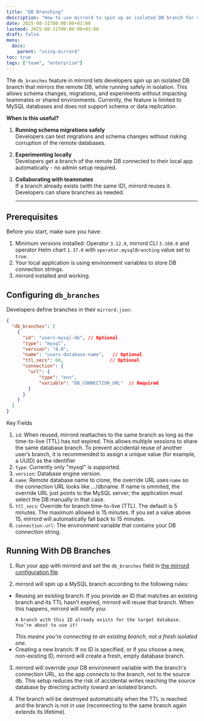 ```yaml
---
title: "DB Branching"
description: "How to use mirrord to spin up an isolated DB branch for safe development and testing DB migrations"
date: 2025-08-31T00:00:00+03:00
lastmod: 2025-08-31T00:00:00+03:00
draft: false
menu:
  docs:
    parent: "using-mirrord"
toc: true
tags: ["team", "enterprise"]
---
```



The `db_branches` feature in mirrord lets developers spin up an isolated DB branch that mirrors the remote DB, while running safely in isolation. This allows schema changes, migrations, and experiments without impacting teammates or shared environments.
Currently, the feature is limited to MySQL databases and does not support schema or data replication.


**When is this useful?**

1. **Running schema migrations safely**  
   Developers can test migrations and schema changes without risking corruption of the remote databases.

2. **Experimenting locally**  
   Developers get a branch of the remote DB connected to their local app automatically - no admin setup required.

3. **Collaborating with teammates**  
   If a branch already exists (with the same ID), mirrord reuses it. Developers can share branches as needed.

   --- 

## Prerequisites

Before you start, make sure you have:  
1. Minimum versions installed: Operator `3.12.0`, mirrord CLI `3.160.0` and operator Helm chart `1.37.0` with `operator.mysqlBranching` value set to `true`.
2. Your local application is using environment variables to store DB connection strings.  
3. mirrord installed and working.  


## Configuring `db_branches`
Developers define branches in their `mirrord.json`:
```json
{
  "db_branches": [
    {
      "id": "users-mysql-db", // Optional
      "type": "mysql",
      "version": "8.0",
      "name": "users-database-name",   // Optional
      "ttl_secs": 60,                 // Optional
      "connection": {
        "url": { 
            "type": "env", 
            "variable": "DB_CONNECTION_URL"  // Required
        }
      }
    }
  ]
}
```
Key Fields
1. `id`: When reused, mirrord reattaches to the same branch as long as the time-to-live (TTL) has not expired. This allows multiple sessions to share the same database branch. To prevent accidental reuse of another user’s branch, it is recommended to assign a unique value (for example, a UUID) as the identifier
2. `type`: Currently only "mysql" is supported.
3. `version`: Database engine version.
4. `name`: Remote database name to clone, the override URL uses `name` so the connection URL looks like .../dbname.
If name is ommited, the override URL just points to the MySQL server; the application must select the DB manually in that case.
5. `ttl_secs`: Override for branch time-to-live (TTL). The default is 5 minutes. The maximum allowed is 15 minutes. If you set a value above 15, mirrord will automatically fall back to 15 minutes.
6. `connection.url`: The environment variable that contains your DB connection string.

## Running With DB Branches

1. Run your app with mirrord and set the `db_branches` field in [the mirrord configuration file](https://metalbear.com/mirrord/docs/config).

2. mirrord will spin up a MySQL branch according to the following rules:
 - Reusing an existing branch:
    If you provide an ID that matches an existing branch and its TTL hasn’t expired, mirrord will reuse that branch.
    When this happens, mirrord will notify you:
    ```
    A branch with this ID already exists for the target database.
    You’re about to use it! 
    ```
    *This means you’re connecting to an existing branch, not a fresh isolated one.*
 - Creating a new branch:
    If no ID is specified, or if you choose a new, non-existing ID, mirrord will create a fresh, empty database branch.

3. mirrord will override your DB environment variable with the branch's connection URL, so the app connects to the branch, not to the source db.
    This setup reduces the risk of accidental writes reaching the source database by directing activity toward an isolated branch.

4. The branch will be destroyed automatically when the TTL is reached and the branch is not in use (reconnecting to the same branch again extends its lifetime).
